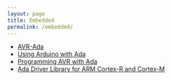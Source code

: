 ```yaml
---
layout: page
title: Embedded
permalink: /embedded/
---
```


- [AVR-Ada](https://sourceforge.net/p/avr-ada/wiki/Home/)
- [Using Arduino with Ada](http://arduino.ada-language.com/building-avr-gnat-for-avr-ada.html)
- [Programming AVR with Ada](https://wiki.kucia.net/doku.php?id=projects:avrada)
- [Ada Driver Library for ARM Cortex-R and Cortex-M](https://community.arm.com/developer/ip-products/system/b/embedded-blog/posts/ada-driver-library-for-arm-cortex-m-r---part-1-2)

